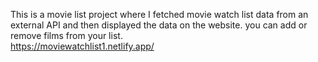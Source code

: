 This is a movie list project where I fetched movie watch list data from an external API and then displayed the data on the website. you can add or remove films from your list.  
      https://moviewatchlist1.netlify.app/     
  
